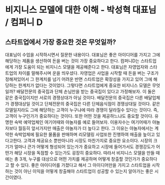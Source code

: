 비지니스 모델에 대한 이해 - 박성혁 대표님 / 컴퍼니 D
=========================================
스타트업에서 가장 중요한 것은 무엇일까? 
-----------------------------
대표님이 수업을 시작하시면서 질문한 내용이다. 대표님은 좋은 아이디어를 가지고 그에 해당하는 제품을 생산하여 돈을 버는 것이 가장 중요하다고 한다. 컴퍼니D는 스타트업에게 가장 도움이 되는 비지니스 모델을 제공해준다고 한다. 대표님은 자영업자와 스타트업의 차이를 말해주시며 운을 띄우셨다. 자영업은 사업을 시작할 때 돈을 버는 구조가 정해져있어서 그 한계치를 넘기 어려운 반면 스타트업은 확장성을 가지고 있어 그에 해당하는 한계치가 없다는 것이었다. 그렇다면 스타트업에게 중요한 비지니스 모델은 무엇일까? 배달전문의 중국집과 단체 손님만을 받는 중국집이 있다고 가정해보자. 이 둘은 같은 중국집이지만 서로의 경쟁상대가 아닐 것이다. 배달전문의 중국집은 다른 배달업체가 경쟁대상일 것이고 단체전문의 중국집은 다른 단체음식점이 경쟁상대일 것이다. 같은 모델일지라도 그에 해당하는 고객이 누구냐에 따라 경쟁이 달라질수 있다는 것이다. 즉, 고객이 누구인가가 중요하다는 것이다. 또한 어떤 것을 제공하느냐도 중요할 것이다. 유명한 숙박 예약업체인 여기어때와 야놀자를 예로 들어보자. 이용자수는 여기어때가 야놀자보다 월등히 앞서가지만 매출은 야놀자가 더 높다고 한다. 그 이유는 야놀자에서는 계약한 숙박업체에 필요한 물품을 판매하며 리모델링 사업또한 진행하여 매출을 높이고 있다고한다. 고객과 제공요소 뿐만아니라 시장도 마찬가지로 중요한 요소이다. 시장의 크기가 얼마나 큰가 어떻게 형성되어 있는가가 중요하고 시장에 들어가서도 경쟁강도가 어떤가 해당 시장을 독점할 수 있는가도 굉장히 중요하다. 따라서 비지니스 모델을 만들 때에는 총 3개, 누구를 대상으로 어떤 가치를 제공하며 어떻게 창출할 것인가가 중요하다고 할 수 있다. 좋은 아이디어를 가졌다고 해서 그 아이디어만을 가지고 스타트업을 시작하는 것이 아닌 이익을 어떻게 창출해야 스타트업이 성공할 수 있는지 알아가는 좋은 시간이였다.  
